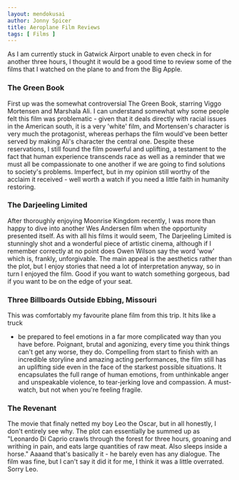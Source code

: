 ```yaml
---
layout: mendokusai
author: Jonny Spicer
title: Aeroplane Film Reviews
tags: [ Films ]
---
```

As I am currently stuck in Gatwick Airport unable to even check in for another three
hours, I thought it would be a good time to review some of the films that I watched
on the plane to and from the Big Apple.

### The Green Book

First up was the somewhat controversial The Green Book, starring Viggo Mortensen
and Marshala Ali. I can understand somewhat why some people felt this film was
problematic - given that it deals directly with racial issues in the American south,
it is a very 'white' film, and Mortensen's character is very much the protagonist,
whereas perhaps the film would've been better served by making Ali's character
the central one. Despite these reservations, I still found the film powerful and
uplifting, a testament to the fact that human experience transcends race as well
as a reminder that we must all be compassionate to one another if we are going to
find solutions to society's problems. Imperfect, but in my opinion still worthy of
the acclaim it received - well worth a watch if you need a little faith in humanity
restoring.

### The Darjeeling Limited

After thoroughly enjoying Moonrise Kingdom recently, I was more than happy to dive
into another Wes Andersen film when the opportunity presented itself. As with all
his films it would seem, The Darjeeling Limited is stunningly shot and a wonderful
piece of artistic cinema, although if I remember correctly at no point does Owen
Wilson say the word 'wow' which is, frankly, unforgivable. The main appeal is
the aesthetics rather than the plot, but I enjoy stories that need a lot of
interpretation anyway, so in turn I enjoyed the film. Good if you want to watch
something gorgeous, bad if you want to be on the edge of your seat.

### Three Billboards Outside Ebbing, Missouri

This was comfortably my favourite plane film from this trip. It hits like a truck
- be prepared to feel emotions in a far more complicated way than you have before.
Poignant, brutal and agonizing, every time you think things can't get any worse,
they do. Compelling from start to finish with an incredible storyline and amazing
acting performances, the film still has an uplifting side even in the face of the
starkest possible situations. It encapsulates the full range of human emotions,
from unthinkable anger and unspeakable violence, to tear-jerking love and compassion.
A must-watch, but not when you're feeling fragile.

### The Revenant

The movie that finaly netted my boy Leo the Oscar, but in all honestly, I don't
entirely see why. The plot can essentially be summed up as "Leonardo Di Caprio
crawls through the forest for three hours, groaning and writhing in pain, and eats
large quantities of raw meat. Also sleeps inside a horse." Aaaand that's basically
it - he barely even has any dialogue. The film was fine, but I can't say it did
it for me, I think it was a little overrated. Sorry Leo.
